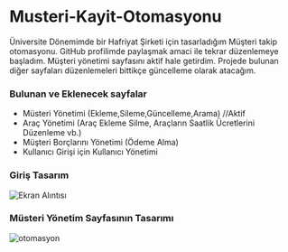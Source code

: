 # Musteri-Kayit-Otomasyonu
Üniversite Dönemimde bir Hafriyat Şirketi için tasarladığım Müşteri takip otomasyonu. GitHub profilimde paylaşmak amaci ile tekrar düzenlemeye başladım. Müşteri yönetimi sayfasını aktif hale getirdim. Projede bulunan diğer sayfaları düzenlemeleri bittikçe güncelleme olarak atacağım.
### Bulunan ve Eklenecek sayfalar
* Müsteri Yönetimi (Ekleme,Sileme,Güncelleme,Arama) //Aktif
* Araç Yönetimi (Araç Ekleme Silme, Araçların Saatlik Ücretlerini Düzenleme vb.)
* Müşteri Borçlarını Yönetimi (Ödeme Alma)
* Kullanıcı Girişi için Kullanıcı Yönetimi
### Giriş Tasarım
![Ekran Alıntısı](https://user-images.githubusercontent.com/37083519/159710658-c4a4e496-0d19-4bbe-bb6a-0c9b034b0e93.JPG)
### Müsteri Yönetim Sayfasının Tasarımı
![otomasyon](https://user-images.githubusercontent.com/37083519/159709228-3fd83bb0-36d8-4ee7-afc6-f0ff7a0917ee.JPG)
